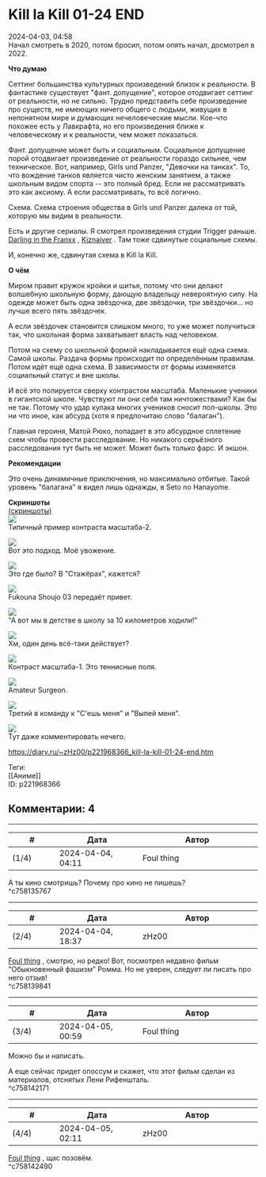 Kill la Kill 01-24 END
======================

  
2024-04-03, 04:58  
 Начал смотреть в 2020, потом бросил, потом опять начал, досмотрел в 2022.   
   
  **Что думаю**    
   
 Сеттинг большинства культурных произведений близок к реальности. В фантастике существует "фант. допущение", которое отодвигает сеттинг от реальности, но не сильно. Трудно представить себе произведение про существ, не имеющих ничего общего с людьми, живущих в непонятном мире и думающих нечеловеческие мысли. Кое-что похожее есть у Лавкрафта, но его произведения ближе к человеческому и к реальности, чем может показаться.   
   
 Фант. допущение может быть и социальным. Социальное допущение порой отодвигает произведение от реальности гораздо сильнее, чем техническое. Вот, например, Girls und Panzer, "Девочки на танках". То, что вождение танков является чисто женским занятием, а также школьным видом спорта -- это полный бред. Если не рассматривать это как аксиому. А если рассматривать, то всё логично.   
   
 Схема. Схема строения общества в Girls und Panzer далека от той, которую мы видим в реальности.   
   
 Есть и другие сериалы. Я смотрел произведения студии Trigger раньше.  [Darling in the Franxx](Darling%20in%20the%20Franxx%2001-24%20END)  ,  [Kiznaiver](Kiznaiver%2001-12%20END)  . Там тоже сдвинутые социальные схемы.   
   
 И, конечно же, сдвинутая схема в Kill la Kill.   
   
  **О чём**    
   
 Миром правит кружок кройки и шитья, потому что они делают волшебную школьную форму, дающую владельцу невероятную силу. На одежде может быть одна звёздочка, две звёздочки, три звёздочки... но лучше всего пять звёздочек.   
   
 А если звёздочек становится слишком много, то уже может получиться так, что школьная форма захватывает власть над человеком.   
   
 Потом на схему со школьной формой накладывается ещё одна схема. Самой школы. Раздача формы происходит по определённым правилам. Потом идёт ещё одна схема. В зависимости от формы изменяется социальный статус и вне школы.   
   
 И всё это полируется сверху контрастом масштаба. Маленькие ученики в гигантской школе. Чувствуют ли они себя там ничтожествами? Как бы не так. Потому что удар кулака многих учеников сносит пол-школы. Это ни что иное, как абсурд (хотя я предпочитаю слово "балаган").   
   
 Главная героиня, Матой Рюко, попадает в это абсурдное сплетение схем чтобы провести расследование. Но никакого серьёзного расследования тут быть не может. Может быть только фарс. И экшон.   
   
  **Рекомендации**    
   
 Это очень динамичные приключения, но максимально отбитые. Такой уровень "балагана" я видел лишь однажды, в Seto no Hanayome.   
   
   
  **Скриншоты**    
  [(скриншоты)](https://zHz00.diary.ru/p221968366.htm?index=1#linkmore221968366m1)       
  [![](https://e.radikal.host/2024/04/03/HorribleSubs-Kill-la-Kill---08-1080p.mkv_snapshot_20.39.jpg)](https://radikal.host/i/dZchnD)    
 Типичный пример контраста масштаба-2.   
   
  [![](https://e.radikal.host/2024/04/03/HorribleSubs-Kill-la-Kill---09-1080p.mkv_snapshot_09.08.jpg)](https://radikal.host/i/dZciRu)    
 Вот это подход. Моё увожение.   
   
  [![](https://e.radikal.host/2024/04/03/HorribleSubs-Kill-la-Kill---05-1080p.mkv_snapshot_21.32.jpg)](https://radikal.host/i/dZcVb0)    
 Это где было? В "Стажёрах", кажется?   
   
  [![](https://e.radikal.host/2024/04/03/HorribleSubs-Kill-la-Kill---05-1080p.mkv_snapshot_04.23.jpg)](https://radikal.host/i/dZcKJW)    
 Fukouna Shoujo 03 передаёт привет.   
   
  [![](https://e.radikal.host/2024/04/03/HorribleSubs-Kill-la-Kill---04-1080p.mkv_snapshot_06.10.jpg)](https://radikal.host/i/dZcE4P)    
 "А вот мы в детстве в школу за 10 километров ходили!"   
   
  [![](https://e.radikal.host/2024/04/03/HorribleSubs-Kill-la-Kill---03-1080p.mkv_snapshot_03.42.jpg)](https://radikal.host/i/dZc6mA)    
 Хм, один день всё-таки действует?   
   
  [![](https://e.radikal.host/2024/04/03/HorribleSubs-Kill-la-Kill---02-1080p.mkv_snapshot_14.02.jpg)](https://radikal.host/i/dZc8f1)    
 Контраст масштаба-1. Это теннисные поля.   
   
  [![](https://e.radikal.host/2024/04/03/HorribleSubs-Kill-la-Kill---02-1080p.mkv_snapshot_04.13.jpg)](https://radikal.host/i/dZc4K4)    
 Amateur Surgeon.   
   
  [![](https://e.radikal.host/2024/04/03/HorribleSubs-Kill-la-Kill---01-1080p.mkv_snapshot_15.19.jpg)](https://radikal.host/i/dZcyQT)    
 Третий в команду к "С'ешь меня" и "Выпей меня".   
   
  [![](https://e.radikal.host/2024/04/03/HorribleSubs-Kill-la-Kill---01-1080p.mkv_snapshot_03.35.jpg)](https://radikal.host/i/dZcvMm)    
 Тут даже комментировать нечего.   
   
      
  
<https://diary.ru/~zHz00/p221968366_kill-la-kill-01-24-end.htm>  
  
Теги:  
[[Аниме]]  
ID: p221968366  


Комментарии: 4
--------------

  


---



|         #         |              Дата              |                     Автор                     |           ID           |
| --- | --- | --- | --- |
| (1/4) | 2024-04-04, 04:11 | Foul thing | c758135767 |

  
 А ты кино смотришь? Почему про кино не пишешь?   
 ^c758135767

---



|         #         |              Дата              |                     Автор                     |           ID           |
| --- | --- | --- | --- |
| (2/4) | 2024-04-04, 18:37 | zHz00 | c758139841 |

  
  [Foul thing](https://foulthing.diary.ru "Temporary Internet Flies")  , смотрю, но редко! Вот, посмотрел недавно фильм "Обыкновенный фашизм" Ромма. Но не уверен, следует ли писать про него отзыв!   
 ^c758139841

---



|         #         |              Дата              |                     Автор                     |           ID           |
| --- | --- | --- | --- |
| (3/4) | 2024-04-05, 00:59 | Foul thing | c758142171 |

  
 Можно бы и написать.   
   
 А еще сейчас придет опоссум и скажет, что этот фильм сделан из материалов, отснятых Лени Рифеншталь.   
 ^c758142171

---



|         #         |              Дата              |                     Автор                     |           ID           |
| --- | --- | --- | --- |
| (4/4) | 2024-04-05, 02:11 | zHz00 | c758142490 |

  
  [Foul thing](https://foulthing.diary.ru "Temporary Internet Flies")  , щас позовём.   
 ^c758142490